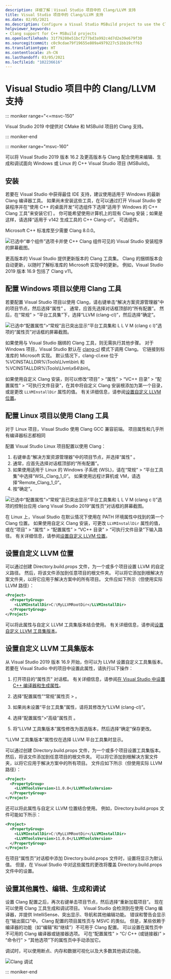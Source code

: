 ```yaml
---
description: 详细了解：Visual Studio 项目中的 Clang/LLVM 支持
title: Visual Studio 项目中的 Clang/LLVM 支持
ms.date: 02/05/2021
ms.description: Configure a Visual Studio MSBuild project to use the Clang/LLVM toolchain.
helpviewer_keywords:
- Clang support for C++ MSBuild projects
ms.openlocfilehash: 31f79280e51bcf277bd3a992c4d7d2e39e679f30
ms.sourcegitcommit: c0c9cdae79f19655e809a4979227c51bb19cff63
ms.translationtype: HT
ms.contentlocale: zh-CN
ms.lasthandoff: 03/05/2021
ms.locfileid: "102236616"
---
```

# <a name="clangllvm-support-in-visual-studio-projects"></a>Visual Studio 项目中的 Clang/LLVM 支持

::: moniker range="<=msvc-150"

Visual Studio 2019 中提供对 CMake 和 MSBuild 项目的 Clang 支持。

::: moniker-end

::: moniker range="msvc-160"

可以将 Visual Studio 2019 版本 16.2 及更高版本与 Clang 配合使用来编辑、生成和调试面向 Windows 或 Linux 的 C++ Visual Studio 项目 (MSBuild)。

## <a name="install"></a>安装

若要在 Visual Studio 中获得最佳 IDE 支持，建议使用适用于 Windows 的最新 Clang 编译器工具。 如果尚未安装这些工具，在可以通过打开 Visual Studio 安装程序并在“使用 C++ 的桌面开发”可选组件下选择“适用于 Windows 的 C++ Clang 工具”来安装它们 。 你可能希望使用计算机上的现有 Clang 安装；如果是这样，请选择“适用于 v142 生成工具的 C++ Clang-cl”。 可选组件。

Microsoft C++ 标准库至少需要 Clang 8.0.0。

![已选中“单个组件”选项卡并使 C++ Clang 组件可见的 Visual Studio 安装程序的屏幕截图。](media/clang-install-vs2019.png)

更高版本的 Visual Studio 提供更新版本的 Clang 工具集。 Clang 的捆绑版本会自动更新，以随时了解标准库的 Microsoft 实现中的更新。 例如，Visual Studio 2019 版本 16.9 包括了 Clang v11。

## <a name="configure-a-windows-project-to-use-clang-tools"></a>配置 Windows 项目以使用 Clang 工具

若要配置 Visual Studio 项目以使用 Clang，请右键单击“解决方案资源管理器”中的项目节点，然后选择“属性” 。 通常，应首先选择对话框顶部的“所有配置”。 然后，在“常规” > “平台工具集”下，选择“LLVM (clang-cl)”，然后选择“确定”。

![已选中“配置属性”>“常规”且已突出显示“平台工具集和 L L V M (clang c l)”选项的“属性页”对话框的屏幕截图。](media/clang-msbuild-prop-page.png)

如果使用与 Visual Studio 捆绑的 Clang 工具，则无需执行其他步骤。 对于 Windows 项目，Visual Studio 默认在 [clang-cl](https://llvm.org/devmtg/2014-04/PDFs/Talks/clang-cl.pdf) 模式下调用 Clang。 它链接到标准库的 Microsoft 实现。 默认情况下，clang-cl.exe 位于 %VCINSTALLDIR%\\Tools\\Llvm\\bin\\ 和 %VCINSTALLDIR%\\Tools\\Llvm\\x64\\bin\\。

如果使用自定义 Clang 安装，则可以修改“项目” > “属性” > “VC++ 目录” > “配置属性” > “可执行文件目录”，在其中将自定义 Clang 安装根添加为第一个目录，或是更改 `LLVMInstallDir` 属性的值。 有关详细信息，请参阅[设置自定义 LLVM 位置](#custom_llvm_location)。

## <a name="configure-a-linux-project-to-use-clang-tools"></a>配置 Linux 项目以使用 Clang 工具

对于 Linux 项目，Visual Studio 使用 Clang GCC 兼容前端。 项目属性和几乎所有编译器标志都相同

配置 Visual Studio Linux 项目配置以使用 Clang：

1. 右键单击“解决方案资源管理器”中的项目节点，并选择“属性” 。
1. 通常，应首先选择对话框顶部的“所有配置”。
1. 如果使用适用于 Linux 的 Windows 子系统 (WSL)，请在“常规” >  “平台工具集”中选择“WSL_Clang_1_0”。 如果使用远程计算机或 VM，请选择“Remote_Clang_1_0”。
1. 按“确定”。

![已选中“配置属性”>“常规”且已突出显示“平台工具集和 L L V M (clang c l)”选项的控制台应用 clang Visual Studio 2019“属性页”对话框的屏幕截图。](media/clang-msbuild-prop-page.png)

在 Linux 上，Visual Studio 在默认情况下使用在 PATH 环境属性中找到的第一个 Clang 位置。 如果使用自定义 Clang 安装，可更改 `LLVMInstallDir` 属性的值，或在“项目” > “属性” > “配置属性” > “VC++ 目录” > “可执行文件目录”下输入路径。 有关详细信息，请参阅[设置自定义 LLVM 位置](#custom_llvm_location)。

## <a name="set-a-custom-llvm-location"></a><a name="custom_llvm_location"></a> 设置自定义 LLVM 位置

可以通过创建 Directory.build.props 文件，为一个或多个项目设置 LLVM 的自定义路径。 然后，将该文件添加到任意项目的根文件夹。 可以将它添加到根解决方案文件夹，以将它应用于解决方案中的所有项目。 文件应如下所示（但使用实际 LLVM 路径）：

```xml
<Project>
  <PropertyGroup>
    <LLVMInstallDir>C:\MyLLVMRootDir</LLVMInstallDir>
  </PropertyGroup>
</Project>
```

可以将此属性与自定义 LLVM 工具集版本结合使用。 有关详细信息，请参阅[设置自定义 LLVM 工具集版本](#custom_llvm_toolset)。

## <a name="set-a-custom-llvm-toolset-version"></a><a name="custom_llvm_toolset"></a> 设置自定义 LLVM 工具集版本

从 Visual Studio 2019 版本 16.9 开始，你可以为 LLVM 设置自定义工具集版本。 若要在 Visual Studio 中的项目中设置此属性，请执行以下操作：

1. 打开项目的“属性页”  对话框。 有关详细信息，请参阅[在 Visual Studio 中设置 C++ 编译器和生成属性](./working-with-project-properties.md)。

1. 选择“配置属性”“常规”属性页 > 。

1. 如果尚未设置“平台工具集”属性，请将其修改为“LLVM (clang-cl)”。

1. 选择“配置属性”>“高级”属性页 。

1. 将“LLVM 工具集版本”属性修改为首选版本，然后选择“确定”保存更改。 

“LLVM 工具集版本”属性仅在选择 LLVM 平台工具集时显示。

可以通过创建 Directory.build.props 文件，为一个或多个项目设置工具集版本。 然后，将该文件添加到任意项目的根文件夹。 可以将它添加到根解决方案文件夹，以将它应用于解决方案中的所有项目。 文件应如下所示（但使用实际 LLVM 路径）：

```xml
<Project>
  <PropertyGroup>
    <LLVMToolsVersion>11.0.0</LLVMToolsVersion>
  </PropertyGroup>
</Project>
```

还可以将此属性与自定义 LLVM 位置结合使用。 例如，Directory.build.props 文件可能如下所示：

```xml
<Project>
  <PropertyGroup>
    <LLVMInstallDir>C:\MyLLVMRootDir</LLVMInstallDir>
    <LLVMToolsVersion>11.0.0</LLVMToolsVersion>
  </PropertyGroup>
</Project>
```

在项目“属性页”对话框中添加 Directory.build.props 文件时，设置将显示为默认值。 但是，在 Visual Studio 中对这些属性的更改将覆盖 Directory.build.props 文件中的设置。

## <a name="set-additional-properties-edit-build-and-debug"></a>设置其他属性、编辑、生成和调试

设置 Clang 配置之后，再次右键单击项目节点，然后选择“重新加载项目”。 现在可以使用 Clang 工具生成和调试项目。 Visual Studio 会检测到在使用 Clang 编译器，并提供 IntelliSense、突出显示、导航和其他编辑功能。 错误和警告会显示在“输出窗口”中。 Clang 配置的项目属性页与 MSVC 的类似。 但是，某些依赖于编译器的功能（如“编辑”和“继续”）不可用于 Clang 配置。 可以设置在属性页中不可用的 Clang 编译器或链接器选项。 可在“配置属性” > “C/ C++ (或链接器)” > “命令行” > “其他选项”下的属性页中手动添加它。

调试时，可以使用断点、内存和数据可视化以及大多数其他调试功能。  

![Clang 调试](media/clang-debug-msbuild.png)

::: moniker-end
